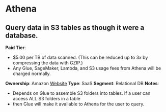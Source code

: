 # Athena

## Query data in S3 tables as though it were a database.

**Paid Tier**:

- $5.00 per TB of data scanned. (This can be reduced up to 3x by compressing the data with GZIP.)
- Any Glue, SageMaker, Lambda, and S3 usage fees from Athena will be charged normally.

**Ownership**: Amazon
[Website](https://aws.amazon.com/athena/)
**Type**: SaaS
**Segment**: Relational DB
**Notes**:

- Depends on Glue to assemble S3 folders into tables. If a user can access ALL S3 folders in a table
- then Glue will make it available to Athena for the user to query.

